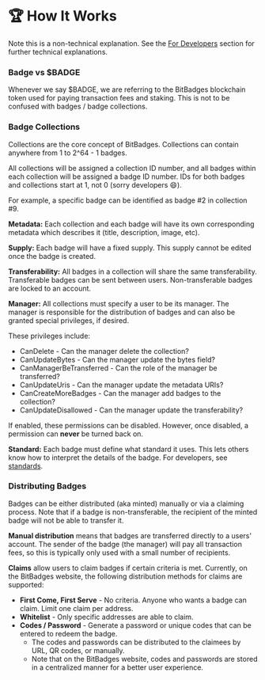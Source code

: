 # 🏆 How It Works

Note this is a non-technical explanation. See the [For Developers](broken-reference) section for further technical explanations.

### Badge vs $BADGE

Whenever we say $BADGE, we are referring to the BitBadges blockchain token used for paying transaction fees and staking. This is not to be confused with badges / badge collections.

### Badge Collections

Collections are the core concept of BitBadges. Collections can contain anywhere from 1 to 2^64 - 1 badges.&#x20;

All collections will be assigned a collection ID number, and all badges within each collection will be assigned a badge ID number. IDs for both badges and collections start at 1, not 0 (sorry developers :smile:).&#x20;

For example, a specific badge can be identified as badge #2 in collection #9.

**Metadata:** Each collection and each badge will have its own corresponding metadata which describes it (title, description, image, etc).

**Supply:** Each badge will have a fixed supply. This supply cannot be edited once the badge is created.&#x20;

**Transferability:** All badges in a collection will share the same transferability. Transferable badges can be sent between users. Non-transferable badges are locked to an account.

**Manager:** All collections must specify a user to be its manager. The manager is responsible for the distribution of badges and can also be granted special privileges, if desired.&#x20;

These privileges include:

* CanDelete - Can the manager delete the collection?
* CanUpdateBytes - Can the manager update the bytes field?
* CanManagerBeTransferred - Can the role of the manager be transferred?
* CanUpdateUris - Can the manager update the metadata URIs?
* CanCreateMoreBadges - Can the manager add badges to the collection?
* CanUpdateDisallowed - Can the manager update the transferability?

If enabled, these permissions can be disabled. However, once disabled, a permission can **never** be turned back on.

**Standard:** Each badge must define what standard it uses. This lets others know how to interpret the details of the badge. For developers, see [standards](../for-developers/need-to-know/standards.md).

### Distributing Badges

Badges can be either distributed (aka minted) manually or via a claiming process. Note that if a badge is non-transferable, the recipient of the minted badge will not be able to transfer it.

**Manual distribution** means that badges are transferred directly to a users' account. The sender of the badge (the manager) will pay all transaction fees, so this is typically only used with a small number of recipients.

**Claims** allow users to claim badges if certain criteria is met. Currently, on the BitBadges website, the following distribution methods for claims are supported:

* **First Come, First Serve** - No criteria. Anyone who wants a badge can claim. Limit one claim per address.
* **Whitelist** - Only specific addresses are able to claim.
* **Codes / Password** - Generate a password or unique codes that can be entered to redeem the badge.
  * The codes and passwords can be distributed to the claimees by URL, QR codes, or manually.
  * Note that on the BitBadges website, codes and passwords are stored in a centralized manner for a better user experience.

